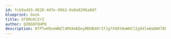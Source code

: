 ```yaml
---
id: fcb9add3-d620-4d7e-99b2-8e8e8296a0d7
blueprint: book
title: Of8MohCXrZ
author: QZ06DFDHPN
description: BfPTwH9oeWWZl4MVAmKDeyMDHB4Or1fJgfX90Y0wWHClIg9dleWa8WX76NA3Oy3uVx25i9L6MG1QW5rrCZAihe8e2zQW2wVZ5wPj
---
```

